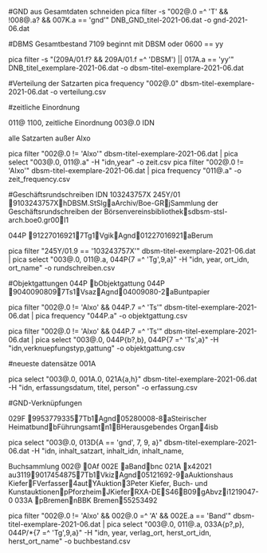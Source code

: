 #GND aus Gesamtdaten schneiden
pica filter -s "002@.0 =^ 'T' && \!008@.a? && 007K.a == 'gnd'" DNB_GND_titel-2021-06.dat -o gnd-2021-06.dat

#DBMS Gesamtbestand
7109 beginnt mit DBSM oder 0600 == yy

pica filter -s "(209A/01.f? && 209A/01.f =^ 'DBSM') || 017A.a == 'yy'" DNB_titel_exemplare-2021-06.dat -o dbsm-titel-exemplare-2021-06.dat

#Verteilung der Satzarten
pica frequency "002@.0" dbsm-titel-exemplare-2021-06.dat -o verteilung.csv



#zeitliche Einordnung

011@    1100, zeitliche Einordnung
003@.0  IDN

alle Satzarten außer Alxo

pica filter "002@.0 != 'Alxo'" dbsm-titel-exemplare-2021-06.dat | pica select "003@.0, 011@.a" -H "idn,year" -o zeit.csv
pica filter "002@.0 != 'Alxo'" dbsm-titel-exemplare-2021-06.dat | pica frequency "011@.a" -o zeit_frequency.csv

#Geschäftsrundschreiben
IDN 103243757X
245Y/01 9103243757XhDBSM.StSlgaArchiv/Boe-GRjSammlung der Geschäftsrundschreiben der Börsenvereinsbibliotheksdbsm-stsl-arch.boe0.gr00l1

044P 912270169217Tg1VgikAgnd01227016921aBerum

pica filter "245Y/01.9 == '103243757X'" dbsm-titel-exemplare-2021-06.dat | pica select "003@.0, 011@.a, 044P{7 =^ 'Tg',9,a}" -H "idn, year, ort_idn, ort_name" -o rundschreiben.csv

#Objektgattungen
044P bObjektgattung
044P 90400908097Ts1VsazAgnd04009080-2aBuntpapier

pica filter "002@.0 != 'Alxo' && 044P.7 =^ 'Ts'" dbsm-titel-exemplare-2021-06.dat | pica frequency "044P.a" -o objektgattung.csv

pica filter "002@.0 != 'Alxo' && 044P.7 =^ 'Ts'" dbsm-titel-exemplare-2021-06.dat | pica select "003@.0, 044P{b?,b}, 044P{7 =^ 'Ts',a}" -H "idn,verknuepfungstyp,gattung" -o objektgattung.csv

#neueste datensätze
001A

pica select "003@.0, 001A.0, 021A{a,h}" dbsm-titel-exemplare-2021-06.dat -H "idn, erfassungsdatum, titel, person" -o erfassung.csv

#GND-Verknüpfungen

029F 99537793357Tb1Agnd05280008-8aSteirischer HeimatbundbFührungsamtn1BHerausgebendes Organ4isb

pica select "003@.0, 013D{A == 'gnd', 7, 9, a}" dbsm-titel-exemplare-2021-06.dat -H "idn, inhalt_satzart, inhalt_idn, inhalt_name, 

Buchsammlung
002@ 0Af
002E aBandbnc
021A x42021 au311990174548757Tb1VkizAgnd05121692-9aAuktionshaus KieferFVerfasser4autYAuktion3Peter Kiefer, Buch- und KunstauktionenpPforzheimJKieferRXA-DES46B09gAbvzi1219047-0
033A pBremennBBK Bremen55253492

pica filter "002@.0 != 'Alxo' && 002@.0 =^ 'A' && 002E.a == 'Band'" dbsm-titel-exemplare-2021-06.dat | pica select "003@.0, 011@.a, 033A{p?,p}, 044P/*{7 =^ 'Tg',9,a}" -H "idn, year, verlag_ort, herst_ort_idn, herst_ort_name" -o buchbestand.csv

